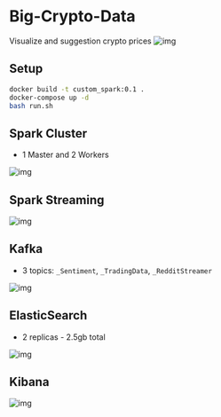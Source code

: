 # Big-Crypto-Data
Visualize and suggestion crypto prices
![img](https://i.imgur.com/VxeVV1R.png)

## Setup
~~~bash
docker build -t custom_spark:0.1 .
docker-compose up -d
bash run.sh
~~~

## Spark Cluster
- 1 Master and 2 Workers

![img](https://i.imgur.com/mftylB4.png)

## Spark Streaming
![img](https://i.imgur.com/BW1MSTp.png)

## Kafka
- 3 topics: `_Sentiment`, `_TradingData`, `_RedditStreamer`

![img](https://i.imgur.com/tw6gRmP.png)

## ElasticSearch
- 2 replicas - 2.5gb total

![img](https://i.imgur.com/wOXVFEE.png)

## Kibana
![img](https://i.imgur.com/tvWjWm6.png)

